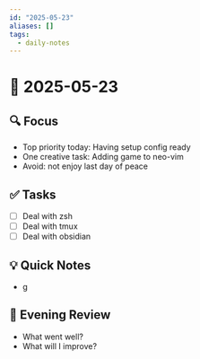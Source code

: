 ```yaml
---
id: "2025-05-23"
aliases: []
tags:
  - daily-notes
---
```


# 📆 2025-05-23

## 🔍 Focus

- Top priority today: Having setup config ready
- One creative task: Adding game to neo-vim
- Avoid: not enjoy last day of peace

## ✅ Tasks

- [ ] Deal with zsh
- [ ] Deal with tmux
- [ ] Deal with obsidian

## 💡 Quick Notes

- g

## 🔄 Evening Review

- What went well?
- What will I improve?
